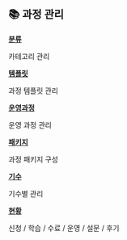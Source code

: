 ## 📚 과정 관리

<div class="card-container">

<div class="card" style="background-image: url('images/분류.jpg');">
  <div class="overlay">
    <a href="과정-분류.md"><b>분류</b></a>
    <p>카테고리 관리</p>
  </div>
</div>

<div class="card" style="background-image: url('images/템플릿.jpg');">
  <div class="overlay">
    <a href="과정-템플릿.md"><b>템플릿</b></a>
    <p>과정 템플릿 관리</p>
  </div>
</div>

<div class="card" style="background-image: url('images/운영과정.jpg');">
  <div class="overlay">
    <a href="과정-운영과정.md"><b>운영과정</b></a>
    <p>운영 과정 관리</p>
  </div>
</div>

<div class="card" style="background-image: url('images/패키지.jpg');">
  <div class="overlay">
    <a href="과정-패키지.md"><b>패키지</b></a>
    <p>과정 패키지 구성</p>
  </div>
</div>

<div class="card" style="background-image: url('images/기수.jpg');">
  <div class="overlay">
    <a href="과정-기수.md"><b>기수</b></a>
    <p>기수별 관리</p>
  </div>
</div>

<div class="card" style="background-image: url('images/현황.jpg');">
  <div class="overlay">
    <a href="과정-현황-신청.md"><b>현황</b></a>
    <p>신청 / 학습 / 수료 / 운영 / 설문 / 후기</p>
  </div>
</div>

</div>
